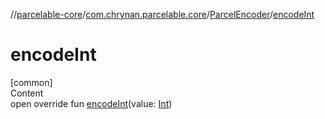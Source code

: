//[parcelable-core](../../index.md)/[com.chrynan.parcelable.core](../index.md)/[ParcelEncoder](index.md)/[encodeInt](encode-int.md)



# encodeInt  
[common]  
Content  
open override fun [encodeInt](encode-int.md)(value: [Int](https://kotlinlang.org/api/latest/jvm/stdlib/kotlin/-int/index.html))  



